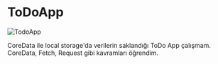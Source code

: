# ToDoApp

![TodoApp](https://i.hizliresim.com/izhc66u.gif)

CoreData ile local storage'da verilerin saklandığı ToDo App çalışmam. CoreData, Fetch, Request gibi kavramları öğrendim. 
